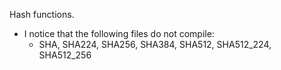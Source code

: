 Hash functions.

* I notice that the following files do not compile:
    * SHA, SHA224, SHA256, SHA384, SHA512, SHA512_224, SHA512_256
